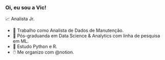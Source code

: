 
### Oi, eu sou a Vic! 

📈 Analista Jr. 

- 🔭 Trabalho como Analista de Dados de Manutenção.	
- 🌱 Pós-graduanda em Data Science & Analytics com linha de pesquisa em ML.	
- 📓 Estudo Python e R.	
- 🖱️ Me organizo com @notion.	

